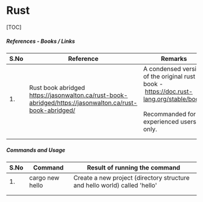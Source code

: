 # Rust

[TOC]

##### References - Books / Links

| S.No | Reference                                                                                                    | Remarks                                                                                                                                 |
| ---- | ------------------------------------------------------------------------------------------------------------ | --------------------------------------------------------------------------------------------------------------------------------------- |
| 1.   | Rust book abridged <br/>https://jasonwalton.ca/rust-book-abridged/https://jasonwalton.ca/rust-book-abridged/ | A condensed version of the original rust book - https://doc.rust-lang.org/stable/book/<br/><br/>Recommanded for experienced users only. |
|      |                                                                                                              |                                                                                                                                         |
|      |                                                                                                              |                                                                                                                                         |



##### Commands and Usage

| S.No | Command         | Result of running the command                                             |
| ---- | --------------- | ------------------------------------------------------------------------- |
| 1.   | cargo new hello | Create a new project (directory structure and hello world) called 'hello' |
|      |                 |                                                                           |
|      |                 |                                                                           |
